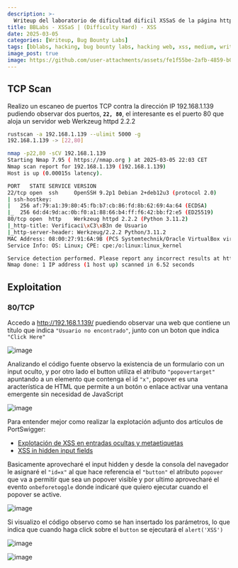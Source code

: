```yaml
---
description: >-
  Writeup del laboratorio de dificultad dificil XSSaS de la página https://bugbountylabs.com/
title: BBLabs - XSSaS | (Difficulty Hard) - XSS
date: 2025-03-05
categories: [Writeup, Bug Bounty Labs]
tags: [bblabs, hacking, bug bounty labs, hacking web, xss, medium, writeup, pentesting]
image_post: true
image: https://github.com/user-attachments/assets/fe1f55be-2afb-4859-b07a-49f5abd2d0b8
---
```


## TCP Scan

Realizo un escaneo de puertos TCP contra la dirección IP 192.168.1.139 pudiendo observar dos puertos, **`22, 80`**, el interesante es el puerto 80 que aloja un servidor web Werkzeug httpd 2.2.2

```bash
rustscan -a 192.168.1.139 --ulimit 5000 -g
192.168.1.139 -> [22,80]
```

```bash
nmap -p22,80 -sCV 192.168.1.139
Starting Nmap 7.95 ( https://nmap.org ) at 2025-03-05 22:03 CET
Nmap scan report for 192.168.1.139 (192.168.1.139)
Host is up (0.00015s latency).

PORT   STATE SERVICE VERSION
22/tcp open  ssh     OpenSSH 9.2p1 Debian 2+deb12u3 (protocol 2.0)
| ssh-hostkey: 
|   256 af:79:a1:39:80:45:fb:b7:cb:86:fd:8b:62:69:4a:64 (ECDSA)
|_  256 6d:d4:9d:ac:0b:f0:a1:88:66:b4:ff:f6:42:bb:f2:e5 (ED25519)
80/tcp open  http    Werkzeug httpd 2.2.2 (Python 3.11.2)
|_http-title: Verificaci\xC3\xB3n de Usuario
|_http-server-header: Werkzeug/2.2.2 Python/3.11.2
MAC Address: 08:00:27:91:6A:9B (PCS Systemtechnik/Oracle VirtualBox virtual NIC)
Service Info: OS: Linux; CPE: cpe:/o:linux:linux_kernel

Service detection performed. Please report any incorrect results at https://nmap.org/submit/ .
Nmap done: 1 IP address (1 host up) scanned in 6.52 seconds
```

## Exploitation

### 80/TCP

Accedo a http://192.168.1.139/ puediendo observar una web que contiene un título que indica `"Usuario no encontrado"`, junto con un boton que indica `"Click Here"`

![image](https://github.com/user-attachments/assets/45774300-531d-4e98-92b5-14e3e94c98e6)

Analizando el código fuente observo la existencia de un formulario con un input oculto, y por otro lado el button utiliza el atributo `"popovertarget"` apuntando a un elemento que contenga el id `"x"`, popover es una aracterística de HTML que permite a un botón o enlace activar una ventana emergente sin necesidad de JavaScript

![image](https://github.com/user-attachments/assets/e78c6199-7eb8-4ad4-a2f7-882d12968155)

Para entender mejor como realizar la explotación adjunto dos artículos de PortSwigger:

* [Explotación de XSS en entradas ocultas y metaetiquetas](https://portswigger.net/research/exploiting-xss-in-hidden-inputs-and-meta-tags)
* [XSS in hidden input fields](https://portswigger.net/research/xss-in-hidden-input-fields)

Basicamente aprovecharé el input hidden y desde la consola del navegador le asignaré el `"id=x"` al que hace referencia el `"button"` el atributo `popover` que va a permitir que sea un popover visible y por ultimo aprovecharé el evento `onbeforetoggle` donde indicaré que quiero ejecutar cuando el popover se active.

![image](https://github.com/user-attachments/assets/0359fde3-ec11-4d8b-bc9b-788ab6d5f333)

Si visualizo el código observo como se han insertado los parámetros, lo que indica que cuando haga click sobre el `button` se ejecutará el `alert('XSS')`

![image](https://github.com/user-attachments/assets/aaf50149-9435-4f72-8bcc-a8ca39b2927a)

![image](https://github.com/user-attachments/assets/199c6eab-399b-458d-a563-7435c8a25f8e)

